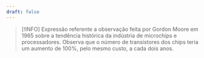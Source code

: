 ```yaml
---
draft: false
---
```


> [!INFO]
> Expressão referente a observação feita por Gordon Moore em 1965 sobre a tendência histórica da indústria de microchips e processadores. Observa que o número de transistores dos chips teria um aumento de 100%, pelo mesmo custo, a cada dois anos.
